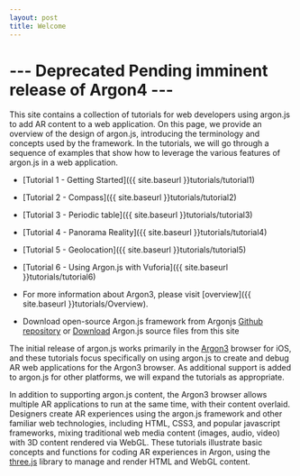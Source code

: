 ```yaml
---
layout: post
title: Welcome
---
```


# --- Deprecated Pending imminent release of Argon4 ---

This site contains a collection of tutorials for web developers using argon.js to add AR content to a web application. On this page, we provide an overview of the design of argon.js, introducing the terminology and concepts used by the framework. In the tutorials, we will go through a sequence of examples that show how to leverage the various features of argon.js in a web application.

* [Tutorial 1 - Getting Started]({{ site.baseurl }}tutorials/tutorial1)
* [Tutorial 2 - Compass]({{ site.baseurl }}tutorials/tutorial2)
* [Tutorial 3 - Periodic table]({{ site.baseurl }}tutorials/tutorial3)
* [Tutorial 4 - Panorama Reality]({{ site.baseurl }}tutorials/tutorial4)
* [Tutorial 5 - Geolocation]({{ site.baseurl }}tutorials/tutorial5)
* [Tutorial 6 - Using Argon.js with Vuforia]({{ site.baseurl }}tutorials/tutorial6)

* For more information about Argon3, please visit [overview]({{ site.baseurl }}tutorials/Overview).

* Download open-source Argon.js framework from Argonjs [Github repository](https://github.com/argonjs/argon.js) or <a href="{{ site.baseurl }}code.zip">Download</a> Argon.js source files from this site

The initial release of argon.js works primarily in the [Argon3](https://itunes.apple.com/us/app/argon3/id944297993?ls=1&mt=8) browser for iOS, and these tutorials focus specifically on using argon.js to create and debug AR web applications for the Argon3 browser. As additional support is added to argon.js for other platforms, we will expand the tutorials as appropriate.

In addition to supporting argon.js content, the Argon3 browser allows multiple AR applications to run at the same time, with their content overlaid. Designers create AR experiences using the argon.js framework and other familiar web technologies, including HTML, CSS3, and popular javascript frameworks, mixing traditional web media content (images, audio, video) with 3D content rendered via WebGL. These tutorials illustrate  basic concepts and functions for coding AR experiences in Argon, using the [three.js](threejs.org) library to manage and render HTML and WebGL content.
